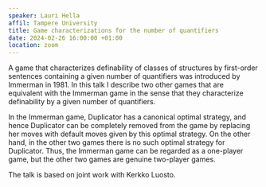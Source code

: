 ```yaml
---
speaker: Lauri Hella
affil: Tampere University
title: Game characterizations for the number of quantifiers
date: 2024-02-26 16:00:00 +01:00
location: zoom
---
```

A game that characterizes definability of classes of structures by first-order sentences
containing a given number of quantifiers was introduced by Immerman in 1981. In this
talk I describe two other games that are equivalent with the Immerman game in the sense
that they characterize definability by a given number of quantifiers.
 
In the Immerman game, Duplicator has a canonical optimal strategy, and hence Duplicator can
be completely removed from the game by replacing her moves with default moves given
by this optimal strategy. On the other hand, in the other two games there is no such optimal
strategy for Duplicator. Thus, the Immerman game can be regarded as a one-player game, but
the other two games are genuine two-player games.
 
The talk is based on joint work with Kerkko Luosto.